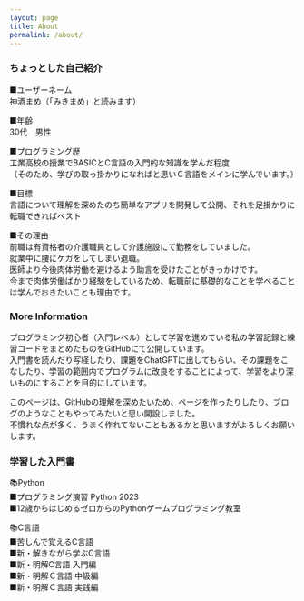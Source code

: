 ```yaml
---
layout: page
title: About
permalink: /about/
---
```


### ちょっとした自己紹介

■ユーザーネーム  
神酒まめ（「みきまめ」と読みます）  

■年齢  
30代　男性  

■プログラミング歴  
工業高校の授業でBASICとC言語の入門的な知識を学んだ程度  
（そのため、学びの取っ掛かりになればと思いＣ言語をメインに学んでいます。）  

■目標  
言語について理解を深めたのち簡単なアプリを開発して公開、それを足掛かりに転職できればベスト  

■その理由  
前職は有資格者の介護職員として介護施設にて勤務をしていました。  
就業中に腰にケガをしてしまい退職。  
医師より今後肉体労働を避けるよう助言を受けたことがきっかけです。  
今まで肉体労働ばかり経験をしているため、転職前に基礎的なことを学べることは学んでおきたいことも理由です。  
  
### More Information

プログラミング初心者（入門レベル）として学習を進めている私の学習記録と練習コードをまとめたものをGitHubにて公開しています。  
入門書を読んだり写経したり、課題をChatGPTに出してもらい、その課題をこなしたり、学習の範囲内でプログラムに改良をすることによって、学習をより深いものにすることを目的にしています。  

このページは、GitHubの理解を深めたいため、ページを作ったりしたり、ブログのようなこともやってみたいと思い開設しました。  
不慣れな点が多く、うまく作れてないこともあるかと思いますがよろしくお願いします。  

  
### 学習した入門書

📚Python  
■プログラミング演習 Python 2023  
■12歳からはじめるゼロからのPythonゲームプログラミング教室  

📚C言語  
■苦しんで覚えるC言語  
■新・解きながら学ぶC言語  
■新・明解C言語 入門編  
■新・明解Ｃ言語 中級編  
■新・明解Ｃ言語 実践編  
